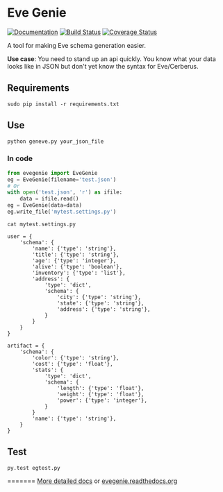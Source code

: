 # Eve Genie

[![Documentation](https://readthedocs.org/projects/evegenie/badge/?version=latest)](http://evegenie.readthedocs.org/en/latest/) [![Build Status](https://travis-ci.org/newmediadenver/evegenie.svg?branch=master)](https://travis-ci.org/newmediadenver/evegenie) [![Coverage Status](https://coveralls.io/repos/newmediadenver/evegenie/badge.svg?branch=master&service=github)](https://coveralls.io/github/newmediadenver/evegenie?branch=master)

A tool for making Eve schema generation easier.

**Use case**: You need to stand up an api quickly. You know what your data looks like in JSON but don't yet know the syntax for Eve/Cerberus.

## Requirements

    sudo pip install -r requirements.txt

## Use

    python geneve.py your_json_file

### In code

```py
from evegenie import EveGenie
eg = EveGenie(filename='test.json')
# Or
with open('test.json', 'r') as ifile:
    data = ifile.read()
eg = EveGenie(data=data)
eg.write_file('mytest.settings.py')
```

    cat mytest.settings.py

    user = {
        'schema': {
            'name': {'type': 'string'},
            'title': {'type': 'string'},
            'age': {'type': 'integer'},
            'alive': {'type': 'boolean'},
            'inventory': {'type': 'list'},
            'address': {
                'type': 'dict',
                'schema': {
                    'city': {'type': 'string'},
                    'state': {'type': 'string'},
                    'address': {'type': 'string'},
                }
            }
        }
    }

    artifact = {
        'schema': {
            'color': {'type': 'string'},
            'cost': {'type': 'float'},
            'stats': {
                'type': 'dict',
                'schema': {
                    'length': {'type': 'float'},
                    'weight': {'type': 'float'},
                    'power': {'type': 'integer'},
                }
            }
            'name': {'type': 'string'},
        }
    }

## Test

    py.test egtest.py

=======
[More detailed docs](/docs/index.md) or [evegenie.readthedocs.org](http://evegenie.readthedocs.org/en/latest/)
